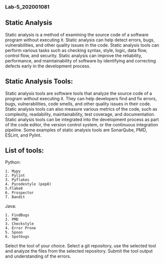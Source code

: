 ### Lab-5_202001081
## Static Analysis
Static analysis is a method of examining the source code of a software program without
executing it. Static analysis can help detect errors, bugs, vulnerabilities, and other quality issues
in the code. Static analysis tools can perform various tasks such as checking syntax, style,
logic, data flow, control flow, and security. Static analysis can improve the reliability,
performance, and maintainability of software by identifying and correcting defects early in the
development process.

## Static Analysis Tools:
Static analysis tools are software tools that analyze the source code of a program without
executing it. They can help developers find and fix errors, bugs, vulnerabilities, code smells, and
other quality issues in their code. Static analysis tools can also measure various metrics of the
code, such as complexity, readability, maintainability, test coverage, and documentation. Static
analysis tools can be integrated into the development process as part of the code editor, the
version control system, or the continuous integration pipeline. Some examples of static analysis
tools are SonarQube, PMD, ESLint, and Pylint.

## List of tools:

Python:

    1. Mypy
    2. Pylint
    3. Pyflakes
    4. Pycodestyle (pep8)
    5.Flake8
    6. Prospector
    7. Bandit
    
Java:

    1. FindBugs
    2. PMD
    3. Checkstyle
    4. Error Prone
    5. Spoon
    6. Spotbugs

Select the tool of your choice. Select a git repository, use the selected tool and analyze the files
from the selected repository. Submit the tool output and understanding of the errors.
